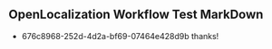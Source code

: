## OpenLocalization Workflow Test MarkDown
* 676c8968-252d-4d2a-bf69-07464e428d9b thanks!

<!--HONumber=Aug16_HO4-->


